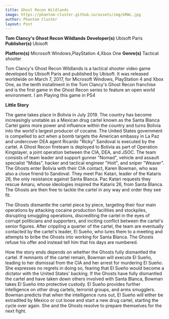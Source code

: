 ```yaml
---
title: Ghost Recon Wildlands
image: https://phantom-cluster.github.io/assets/img/GRWL.jpg
author: Phantom Cluster
layout: Post
---
```


**Tom Clancy's Ghost Recon Wildlands**
**Developer(s)**	Ubisoft Paris
**Publisher(s)**	Ubisoft

**Platform(s)**	Microsoft Windows,PlayStation 4,Xbox One
**Genre(s)**	Tactical shooter

Tom Clancy's Ghost Recon Wildlands is a tactical shooter video game developed by Ubisoft Paris and published by Ubisoft. It was released worldwide on March 7, 2017, for Microsoft Windows, PlayStation 4 and Xbox One, as the tenth installment in the Tom Clancy's Ghost Recon franchise and is the first game in the Ghost Recon series to feature an open world environment. I am Playing this game in PS4

**Little Story**

The game takes place in Bolivia in July 2019. The country has become increasingly unstable as a Mexican drug cartel known as the Santa Blanca Cartel gains more power and influence within the country and turns Bolivia into the world's largest producer of cocaine. The United States government is compelled to act when a bomb targets the American embassy in La Paz and undercover DEA agent Ricardo "Ricky" Sandoval is executed by the cartel. A Ghost Recon fireteam is deployed to Bolivia as part of Operation Kingslayer, a joint operation between the CIA, DEA, and JSOC. The team consists of team leader and support gunner "Nomad", vehicle and assault specialist "Midas", hacker and tactical engineer "Holt", and sniper "Weaver". The Ghosts enter Bolivia with their CIA contact, Karen Bowman, who was also a close friend to Sandoval. They meet Pac Katari, leader of the Kataris 26, the only resistance against Santa Blanca. Pac Katari requests they rescue Amaru, whose ideologies inspired the Kataris 26, from Santa Blanca. The Ghosts are then free to tackle the cartel in any way and order they see fit.

The Ghosts dismantle the cartel piece by piece, targeting their four main operations by attacking cocaine production facilities and stockpiles, disrupting smuggling operations, discrediting the cartel in the eyes of corrupt politicians and supporters, and inciting conflict between the cartel's senior figures. After crippling a quarter of the cartel, the team are eventually contacted by the cartel's leader, El Sueño, who lures them to a meeting and attempts to bribe the Ghosts into working for Santa Blanca. The Ghosts refuse his offer and instead tell him that his days are numbered.

How the story ends depends on whether the Ghosts fully dismantled the cartel. If remnants of the cartel remain, Bowman will execute El Sueño, leading to her dismissal from the CIA and her arrest for murdering El Sueño. She expresses no regrets in doing so, fearing that El Sueño would become a dictator with the United States' backing. If the Ghosts have fully dismantled the cartel and have taken down others involved with Santa Blanca, Bowman takes El Sueño into protective custody. El Sueño provides further intelligence on other drug cartels, terrorist groups, and arms smugglers. Bowman predicts that when the intelligence runs out, El Sueño will either be extradited by Mexico or cut loose and start a new drug cartel, starting the cycle over again. She and the Ghosts resolve to prepare themselves for the next fight.